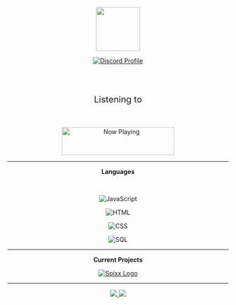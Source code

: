 <p align="center">
<img height="100em" src="https://count.getloli.com/get/@Seek0999"/> 
</p>

<p align="center">
<a href="https://spotifything-r10poqd3w-seek.vercel.app/now-playing?open" > 
 <img id="profile" src="https://lanyard.cnrad.dev/api/372786495867846656" alt="Discord Profile"> 
</a>
    </p>
</br>

</br>
<p align="center" style="font-size: 20px">Listening to</p> 
</br>
<p align="center">
<a href="https://spotifything-r10poqd3w-seek.vercel.app/now-playing?open" > 
 <img id="now-playing" src="https://spotifything-r10poqd3w-seek.vercel.app/now-playing" width="256" height="64" alt="Now Playing"> 
</a>
    </p>



---
<p align="center">
    <b>Languages</b>
</p>
</br>
 <p align="center">
    <img id="JavaScript" src="https://img.shields.io/badge/-JavaScript-5e79ff" alt="JavaScript">
</p>
 <p align="center">
    <img id="HTML" src="https://img.shields.io/badge/-HTML-5e79ff" alt="HTML">
</p>
 <p align="center">
    <img id="CSS" src="https://img.shields.io/badge/-CSS-5e79ff" alt="CSS">
</p>
 <p align="center">
    <img id="SQL" src="https://img.shields.io/badge/-SQL-5e79ff" alt="SQL">
</p>

---

<p align="center">
    <b>Current Projects</b>
</p>
<p align="center">
<a href="https://top.gg/bot/772282554950746134">
<img src="https://img.shields.io/badge/Spixx-4%2C000%2B%20Servers-red" alt="Spixx Logo">
</a>
</p>

---

<p align="center">
    <a href="https://steamcommunity.com/id/YourPpSmol/">
        <img src="https://img.shields.io/badge/-%E5%BD%A1%20Seek%20%E5%BD%A1-5e79ff?style=flat&logo=steam"/>
    </a>
    <a href="https://www.spixx.xyz/">
        <img src="https://img.shields.io/badge/-Spixx.xyz-5e79ff?style=flat"/>
    </a>
</p>
